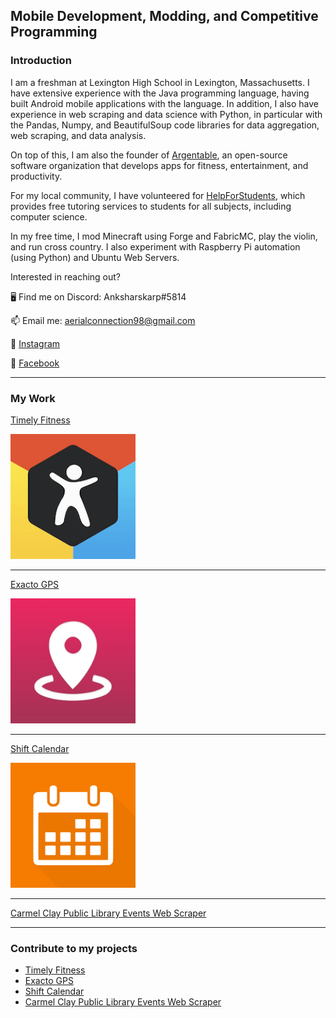 ## Mobile Development, Modding, and Competitive Programming

### Introduction

I am a freshman at Lexington High School in Lexington, Massachusetts. I have extensive experience with the Java programming language, having built Android mobile applications with the language. In addition, I also have experience in web scraping and data science with Python, in particular with the Pandas, Numpy, and BeautifulSoup code libraries for data aggregation, web scraping, and data analysis.

On top of this, I am also the founder of [Argentable](https://www.argentable.github.io), an open-source software organization that develops apps for fitness, entertainment, and productivity.

For my local community, I have volunteered for [HelpForStudents](https://www.helpforstudents.org), which provides free tutoring services to students for all subjects, including computer science. 

In my free time, I mod Minecraft using Forge and FabricMC, play the violin, and run cross country. I also experiment with Raspberry Pi automation (using Python) and Ubuntu Web Servers.

Interested in reaching out?

🖥️ Find me on Discord: Anksharskarp#5814

📫 Email me: aerialconnection98@gmail.com

📱 [Instagram](https://www.instagram.com/williamzhangdev/)

📱 [Facebook](https://www.facebook.com/williamzhangdev/)


---

### My Work

[Timely Fitness](/timely_fitness.md)

<img src="images/timely_fitness_logo.png?raw=true" alt="drawing" width="200"/>

---
[Exacto GPS](/exacto_gps.md)

<img src="images/exacto_gps_logo.png?raw=true" alt="drawing" width="200"/>

---
[Shift Calendar](/shift_calendar.md)

<img src="images/shift_calendar_logo.png?raw=true" alt="drawing" width="200"/>

---
[Carmel Clay Public Library Events Web Scraper](ccpl_web_scraper.md)

---

### Contribute to my projects

- [Timely Fitness](https://github.com/Argentable/Timely-Fitness#readme)
- [Exacto GPS](https://github.com/Argentable/Exacto-GPS#readme)
- [Shift Calendar](https://github.com/Argentable/Shift-Calendar#readme)
- [Carmel Clay Public Library Events Web Scraper](https://github.com/Anksharskarp/Python-Web-Crawler-Class-Course-Project#readme)
